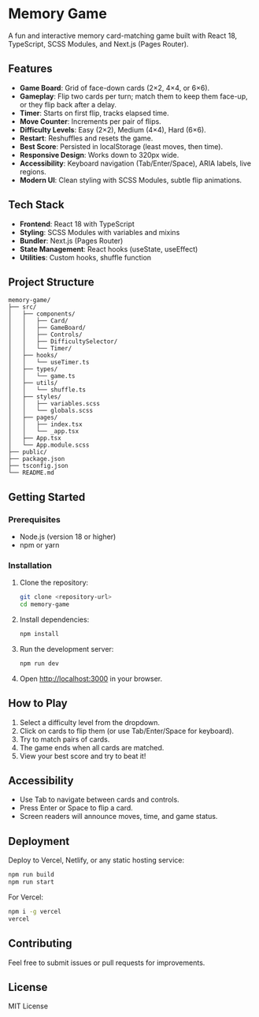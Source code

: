 # Memory Game

A fun and interactive memory card-matching game built with React 18, TypeScript, SCSS Modules, and Next.js (Pages Router).

## Features

- **Game Board**: Grid of face-down cards (2×2, 4×4, or 6×6).
- **Gameplay**: Flip two cards per turn; match them to keep them face-up, or they flip back after a delay.
- **Timer**: Starts on first flip, tracks elapsed time.
- **Move Counter**: Increments per pair of flips.
- **Difficulty Levels**: Easy (2×2), Medium (4×4), Hard (6×6).
- **Restart**: Reshuffles and resets the game.
- **Best Score**: Persisted in localStorage (least moves, then time).
- **Responsive Design**: Works down to 320px wide.
- **Accessibility**: Keyboard navigation (Tab/Enter/Space), ARIA labels, live regions.
- **Modern UI**: Clean styling with SCSS Modules, subtle flip animations.

## Tech Stack

- **Frontend**: React 18 with TypeScript
- **Styling**: SCSS Modules with variables and mixins
- **Bundler**: Next.js (Pages Router)
- **State Management**: React hooks (useState, useEffect)
- **Utilities**: Custom hooks, shuffle function

## Project Structure

```
memory-game/
├── src/
│   ├── components/
│   │   ├── Card/
│   │   ├── GameBoard/
│   │   ├── Controls/
│   │   ├── DifficultySelector/
│   │   └── Timer/
│   ├── hooks/
│   │   └── useTimer.ts
│   ├── types/
│   │   └── game.ts
│   ├── utils/
│   │   └── shuffle.ts
│   ├── styles/
│   │   ├── variables.scss
│   │   └── globals.scss
│   ├── pages/
│   │   ├── index.tsx
│   │   └── _app.tsx
│   ├── App.tsx
│   └── App.module.scss
├── public/
├── package.json
├── tsconfig.json
└── README.md
```

## Getting Started

### Prerequisites

- Node.js (version 18 or higher)
- npm or yarn

### Installation

1. Clone the repository:
   ```bash
   git clone <repository-url>
   cd memory-game
   ```

2. Install dependencies:
   ```bash
   npm install
   ```

3. Run the development server:
   ```bash
   npm run dev
   ```

4. Open [http://localhost:3000](http://localhost:3000) in your browser.

## How to Play

1. Select a difficulty level from the dropdown.
2. Click on cards to flip them (or use Tab/Enter/Space for keyboard).
3. Try to match pairs of cards.
4. The game ends when all cards are matched.
5. View your best score and try to beat it!

## Accessibility

- Use Tab to navigate between cards and controls.
- Press Enter or Space to flip a card.
- Screen readers will announce moves, time, and game status.

## Deployment

Deploy to Vercel, Netlify, or any static hosting service:

```bash
npm run build
npm run start
```

For Vercel:
```bash
npm i -g vercel
vercel
```

## Contributing

Feel free to submit issues or pull requests for improvements.

## License

MIT License
